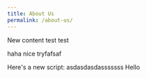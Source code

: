 ```yaml
---
title: About Us
permalink: /about-us/
---
```

New content test test

haha nice tryfafsaf

Here's a new script:
asdasdasdasssssss
Hello